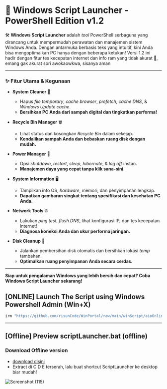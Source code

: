# 🚀 Windows Script Launcher - PowerShell Edition v1.2

🛠️ **Windows Script Launcher** adalah *tool* PowerShell serbaguna yang dirancang untuk mempermudah perawatan dan manajemen sistem Windows Anda. Dengan antarmuka berbasis teks yang intuitif, kini Anda bisa mengoptimalkan PC hanya dengan beberapa ketukan! Versi 1.2 ini hadir dengan fitur tes kecepatan internet dan info ram yang tidak akurat 🤣, emang gak akurat sori awokaowkwa, sisanya aman

---

### ✨ Fitur Utama & Kegunaan

* **System Cleaner** 🧹
    * Hapus *file temporary*, *cache browser*, *prefetch*, *cache DNS*, & *Windows Update cache*.
    * **Bersihkan PC Anda dari sampah digital dan tingkatkan performa!**

* **Recycle Bin Manager** 🗑️
    * Lihat status dan kosongkan *Recycle Bin* dalam sekejap.
    * **Kendalikan sampah Anda dan bebaskan ruang disk dengan mudah.**

* **Power Manager** 🔌
    * Opsi *shutdown*, *restart*, *sleep*, *hibernate*, & *log off* instan.
    * **Manajemen daya yang cepat tanpa klik sana-sini.**

* **System Information** 🖥️
    * Tampilkan info OS, *hardware*, memori, dan penyimpanan lengkap.
    * **Dapatkan gambaran singkat tentang spesifikasi dan kesehatan PC Anda.**

* **Network Tools** 🌐
    * Lakukan *ping test*, *flush DNS*, lihat konfigurasi IP, dan tes kecepatan internet!
    * **Diagnosa koneksi Anda dan ukur performa jaringan.**

* **Disk Cleanup** 💾
    * Jalankan pembersihan disk otomatis dan bersihkan lokasi *temp* tambahan.
    * **Optimalkan ruang penyimpanan Anda secara cerdas.**

---

**Siap untuk pengalaman Windows yang lebih bersih dan cepat? Coba Windows Script Launcher sekarang!**

## [ONLINE] Launch The Script using Windows Powershell Admin (Win+X)
```js
irm "https://github.com/risunCode/WinPortal/raw/main/winScript/aioOnlineLauncher.ps1" | iex
```

---

## [Offline] Preview scriptLauncher.bat (offline)
### Download Offline version 
- [download disini](https://github.com/risunCode/WinPortal/releases/download/Script/winScript.rar)
- Extract di C D E terserah, lalu buat shortcut ScriptLauncher ke desktop biar mudah!

![Screenshot (115)](https://github.com/user-attachments/assets/a8f9b979-d10a-4bc3-961d-00c1efff2409)
